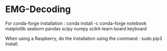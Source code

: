 # EMG-Decoding

For conda-forge installation : conda install -c conda-forge notebook matplotlib seaborn pandas scipy numpy scikit-learn board keyboard

When using a Raspberry, do the installation using the command : sudo pip3 install.

